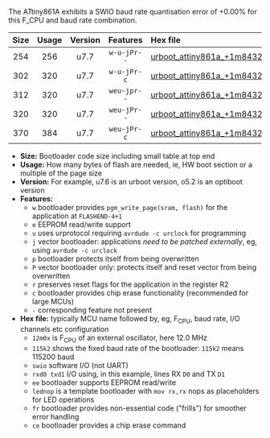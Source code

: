 The ATtiny861A exhibits a SWIO baud rate quantisation error of +0.00% for this F_CPU and baud rate combination.

|Size|Usage|Version|Features|Hex file|
|:-:|:-:|:-:|:-:|:--|
|254|256|u7.7|`w-u-jPr--`|[urboot_attiny861a_+1m8432x_++76k8_swio_rxb0_txb1_lednop.hex](https://raw.githubusercontent.com/stefanrueger/urboot.hex/main/mcus/attiny861a/external_oscillator/fcpu_+1m8432x/br_++76k8/urboot_attiny861a_+1m8432x_++76k8_swio_rxb0_txb1_lednop.hex)|
|302|320|u7.7|`w-u-jPr-c`|[urboot_attiny861a_+1m8432x_++76k8_swio_rxb0_txb1_lednop_fr_ce.hex](https://raw.githubusercontent.com/stefanrueger/urboot.hex/main/mcus/attiny861a/external_oscillator/fcpu_+1m8432x/br_++76k8/urboot_attiny861a_+1m8432x_++76k8_swio_rxb0_txb1_lednop_fr_ce.hex)|
|312|320|u7.7|`weu-jpr--`|[urboot_attiny861a_+1m8432x_++76k8_swio_rxb0_txb1_ee_lednop.hex](https://raw.githubusercontent.com/stefanrueger/urboot.hex/main/mcus/attiny861a/external_oscillator/fcpu_+1m8432x/br_++76k8/urboot_attiny861a_+1m8432x_++76k8_swio_rxb0_txb1_ee_lednop.hex)|
|320|320|u7.7|`weu-jPr--`|[urboot_attiny861a_+1m8432x_++76k8_swio_rxb0_txb1_ee.hex](https://raw.githubusercontent.com/stefanrueger/urboot.hex/main/mcus/attiny861a/external_oscillator/fcpu_+1m8432x/br_++76k8/urboot_attiny861a_+1m8432x_++76k8_swio_rxb0_txb1_ee.hex)|
|370|384|u7.7|`weu-jPr-c`|[urboot_attiny861a_+1m8432x_++76k8_swio_rxb0_txb1_ee_lednop_fr_ce.hex](https://raw.githubusercontent.com/stefanrueger/urboot.hex/main/mcus/attiny861a/external_oscillator/fcpu_+1m8432x/br_++76k8/urboot_attiny861a_+1m8432x_++76k8_swio_rxb0_txb1_ee_lednop_fr_ce.hex)|

- **Size:** Bootloader code size including small table at top end
- **Usage:** How many bytes of flash are needed, ie, HW boot section or a multiple of the page size
- **Version:** For example, u7.6 is an urboot version, o5.2 is an optiboot version
- **Features:**
  + `w` bootloader provides `pgm_write_page(sram, flash)` for the application at `FLASHEND-4+1`
  + `e` EEPROM read/write support
  + `u` uses urprotocol requiring `avrdude -c urclock` for programming
  + `j` vector bootloader: applications *need to be patched externally*, eg, using `avrdude -c urclock`
  + `p` bootloader protects itself from being overwritten
  + `P` vector bootloader only: protects itself and reset vector from being overwritten
  + `r` preserves reset flags for the application in the register R2
  + `c` bootloader provides chip erase functionality (recommended for large MCUs)
  + `-` corresponding feature not present
- **Hex file:** typically MCU name followed by, eg, F<sub>CPU</sub>, baud rate, I/O channels etc configuration
  + `12m0x` is F<sub>CPU</sub> of an external oscillator, here 12.0 MHz
  + `115k2` shows the fixed baud rate of the bootloader: `115k2` means 115200 baud
  + `swio` software I/O (not UART)
  + `rxd0 txd1` I/O using, in this example, lines RX `D0` and TX `D1`
  + `ee` bootloader supports EEPROM read/write
  + `lednop` is a template bootloader with `mov rx,rx` nops as placeholders for LED operations
  + `fr` bootloader provides non-essential code ("frills") for smoother error handling
  + `ce` bootloader provides a chip erase command
